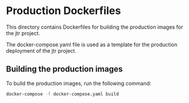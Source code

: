 # Production Dockerfiles

This directory contains Dockerfiles for building the production images for the jtr project.

The docker-compose.yaml file is used as a template for the production deployment of the jtr project.

## Building the production images

To build the production images, run the following command:

```bash
docker-compose -f docker-compose.yaml build
```
